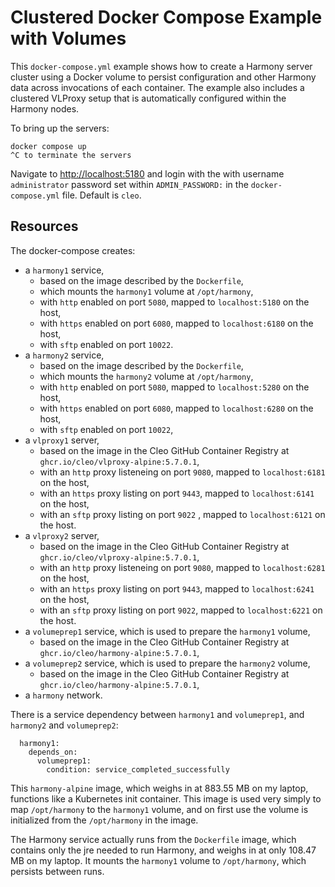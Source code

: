 # Clustered Docker Compose Example with Volumes

This `docker-compose.yml` example shows how to create a Harmony server cluster using a Docker volume
to persist configuration and other Harmony data across invocations of each container. The example also
includes a clustered VLProxy setup that is automatically configured within the Harmony nodes.

To bring up the servers:

```
docker compose up
^C to terminate the servers
```

Navigate to [http://localhost:5180](http://localhost:5180) and login with the with username `administrator` password set within `ADMIN_PASSWORD:` in the `docker-compose.yml` file. Default is `cleo`.

## Resources

The docker-compose creates:

* a `harmony1` service,
  * based on the image described by the `Dockerfile`,
  * which mounts the `harmony1` volume at `/opt/harmony`,
  * with `http` enabled on port `5080`, mapped to `localhost:5180` on the host,
  * with `https` enabled on port `6080`, mapped to `localhost:6180` on the host,
  * with `sftp` enabled on port `10022`.
* a `harmony2` service,
  * based on the image described by the `Dockerfile`,
  * which mounts the `harmony2` volume at `/opt/harmony`,
  * with `http` enabled on port `5080`, mapped to `localhost:5280` on the host,
  * with `https` enabled on port `6080`, mapped to `localhost:6280` on the host,
  * with `sftp` enabled on port `10022`,
* a `vlproxy1` server,
  * based on the image in the Cleo GitHub Container Registry at `ghcr.io/cleo/vlproxy-alpine:5.7.0.1`,
  * with an `http` proxy listeneing on port `9080`, mapped to `localhost:6181` on the host,
  * with an `https` proxy listing on port `9443`, mapped to `localhost:6141` on the host,
  * with an `sftp` proxy listing on port `9022`	, mapped to `localhost:6121` on the host.
* a `vlproxy2` server,
  * based on the image in the Cleo GitHub Container Registry at `ghcr.io/cleo/vlproxy-alpine:5.7.0.1`,
  * with an `http` proxy listeneing on port `9080`, mapped to `localhost:6281` on the host,
  * with an `https` proxy listing on port `9443`, mapped to `localhost:6241` on the host,
  * with an `sftp` proxy listing on port `9022`, mapped to `localhost:6221` on the host.
* a `volumeprep1` service, which is used to prepare the `harmony1` volume,
  * based on the image in the Cleo GitHub Container Registry at `ghcr.io/cleo/harmony-alpine:5.7.0.1`,
* a `volumeprep2` service, which is used to prepare the `harmony2` volume,
  * based on the image in the Cleo GitHub Container Registry at `ghcr.io/cleo/harmony-alpine:5.7.0.1`,
* a `harmony` network.


There is a service dependency between `harmony1` and `volumeprep1`, and `harmony2` and `volumeprep2`:

```
  harmony1:
    depends_on:
      volumeprep1:
        condition: service_completed_successfully
```

This `harmony-alpine` image, which weighs in at 883.55 MB on my laptop,
functions like a Kubernetes init container. This image is used very simply to map
`/opt/harmony` to the `harmony1` volume, and on first use the volume is initialized
from the `/opt/harmony` in the image.

The Harmony service actually runs from the `Dockerfile` image, which contains only
the jre needed to run Harmony, and weighs in at only 108.47 MB on my laptop.
It mounts the `harmony1` volume to `/opt/harmony`, which persists between runs.
